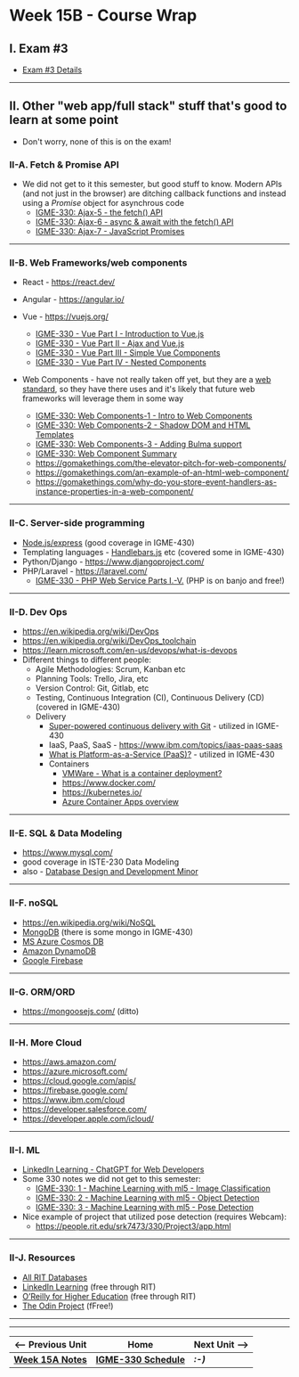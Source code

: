 # Week 15B - Course Wrap

## I. Exam #3
- [Exam #3 Details](../notes/exam-3-details.md)

---

## II. Other "web app/full stack" stuff that's good to learn at some point 
- Don't worry, none of this is on the exam!

### II-A. Fetch & Promise API
- We did not get to it this semester, but good stuff to know. Modern APIs (and not just in the browser) are ditching callback functions and instead using a *Promise* object for asynchrous code
  - [IGME-330: Ajax-5 - the fetch() API](https://github.com/tonethar/IGME-330-Master/blob/master/notes/HW-ajax-5.md)
  - [IGME-330: Ajax-6 - async & await with the fetch() API](https://github.com/tonethar/IGME-330-Master/blob/master/notes/HW-ajax-6.md)
  - [IGME-330: Ajax-7 - JavaScript Promises](https://github.com/tonethar/IGME-330-Master/blob/master/notes/HW-ajax-7.md)

---

### II-B. Web Frameworks/web components

- React - https://react.dev/
- Angular - https://angular.io/
- Vue - https://vuejs.org/
  - [IGME-330 - Vue Part I - Introduction to Vue.js](https://github.com/tonethar/IGME-330-Master/blob/master/notes/vue-1.md) 
  - [IGME-330 - Vue Part II - Ajax and Vue.js ](https://github.com/tonethar/IGME-330-Master/blob/master/notes/vue-2.md)
  - [IGME-330 - Vue Part III - Simple Vue Components](https://github.com/tonethar/IGME-330-Master/blob/master/notes/vue-3.md)
  - [IGME-330 - Vue Part IV - Nested Components](https://github.com/tonethar/IGME-330-Master/blob/master/notes/vue-4.md)
    
- Web Components - have not really taken off yet, but they are a [web standard](https://developer.mozilla.org/en-US/docs/Web/API/Web_Components), so they have there uses and it's likely that future web frameworks will leverage them in some way
  - [IGME-330: Web Components-1 - Intro to Web Components](https://github.com/tonethar/IGME-330-spring-2023/blob/main/notes/wc-1.md)
  - [IGME-330: Web Components-2 - Shadow DOM and HTML Templates](https://github.com/tonethar/IGME-330-spring-2023/blob/main/notes/wc-2.md)
  - [IGME-330: Web Components-3 - Adding Bulma support](https://github.com/tonethar/IGME-330-spring-2023/blob/main/notes/wc-3.md)
  - [IGME-330: Web Component Summary](https://github.com/tonethar/IGME-330-Master/blob/master/notes/wc-summary.md)
  - https://gomakethings.com/the-elevator-pitch-for-web-components/
  - https://gomakethings.com/an-example-of-an-html-web-component/
  - https://gomakethings.com/why-do-you-store-event-handlers-as-instance-properties-in-a-web-component/

---

### II-C. Server-side programming
- [Node.js/express](https://expressjs.com/)  (good coverage in IGME-430)
- Templating languages - [Handlebars.js](https://handlebarsjs.com/) etc (covered some in IGME-430)
- Python/Django - https://www.djangoproject.com/
- PHP/Laravel - https://laravel.com/
  - [IGME-330 - PHP Web Service Parts I.-V.](https://github.com/tonethar/IGME-330-Master/blob/master/notes/HW-php-web-service-1.md) (PHP is on banjo and free!)
  
---

### II-D. Dev Ops
- https://en.wikipedia.org/wiki/DevOps
- https://en.wikipedia.org/wiki/DevOps_toolchain
- https://learn.microsoft.com/en-us/devops/what-is-devops
- Different things to different people:
  - Agile Methodologies: Scrum, Kanban etc
  - Planning Tools: Trello, Jira, etc
  - Version Control: Git, Gitlab, etc
  - Testing, Continuous Integration (CI), Continuous Delivery (CD) (covered in IGME-430)
  - Delivery
    - [Super-powered continuous delivery with Git](https://www.atlassian.com/continuous-delivery/principles/git-and-continuous-delivery) - utilized in IGME-430
    - IaaS, PaaS, SaaS - https://www.ibm.com/topics/iaas-paas-saas
    - [What is Platform-as-a-Service (PaaS)?](https://www.ibm.com/topics/paas) - utilized in IGME-430
    - Containers
      - [VMWare - What is a container deployment?](https://www.vmware.com/topics/glossary/content/container-deployment.html)
      - https://www.docker.com/
      - https://kubernetes.io/
      - [Azure Container Apps overview](https://learn.microsoft.com/en-us/azure/container-apps/overview)
    
---

### II-E. SQL & Data Modeling
- https://www.mysql.com/
- good coverage in ISTE-230 Data Modeling
- also - [Database Design and Development Minor](https://www.rit.edu/study/database-design-and-development-minor)

---

### II-F. noSQL
- https://en.wikipedia.org/wiki/NoSQL
- [MongoDB](https://www.mongodb.com) (there is some mongo in IGME-430)
- [MS Azure Cosmos DB](https://azure.microsoft.com/en-us/products/cosmos-db/)
- [Amazon DynamoDB](https://aws.amazon.com/pm/dynamodb)
- [Google Firebase](https://firebase.google.com/)
---

### II-G. ORM/ORD
- https://mongoosejs.com/ (ditto)
  
---

### II-H. More Cloud
- https://aws.amazon.com/
- https://azure.microsoft.com/
- https://cloud.google.com/apis/
- https://firebase.google.com/
- https://www.ibm.com/cloud
- https://developer.salesforce.com/
- https://developer.apple.com/icloud/
  
---

### II-I. ML
- [LinkedIn Learning - ChatGPT for Web Developers](https://www.linkedin.com/learning/chatgpt-for-web-developers/accelerate-your-web-development-process?u=42272537)
- Some 330 notes we did not get to this semester:
  - [IGME-330: 1 - Machine Learning with ml5 - Image Classification](https://github.com/tonethar/IGME-330-Master/blob/master/notes/1-ml-pre-trained-models.md)
  - [IGME-330: 2 - Machine Learning with ml5 - Object Detection](https://github.com/tonethar/IGME-330-Master/blob/master/notes/2-ml-object-detection.md)
  - [IGME-330: 3 - Machine Learning with ml5 - Pose Detection](https://github.com/tonethar/IGME-330-Master/blob/master/notes/3-ml-posenet.md)
- Nice example of project that utilized pose detection (requires Webcam):
  - https://people.rit.edu/srk7473/330/Project3/app.html

---

### II-J. Resources
- [All RIT Databases](https://library.rit.edu/dbfinder/index.php?query=*%3A*)
- [LinkedIn Learning](https://www.linkedin.com/checkpoint/enterprise/login/42272537?application=learning) (free through RIT)
- [O’Reilly for Higher Education](https://go.oreilly.com/rochester-institute-of-technology) (free through RIT)
- [The Odin Project](https://www.theodinproject.com/) (fFree!)


---
---

| <-- Previous Unit | Home | Next Unit -->
| --- | --- | --- 
| [**Week 15A Notes**](15A.md)  |  [**IGME-330 Schedule**](../schedule.md) | ***:-)***
